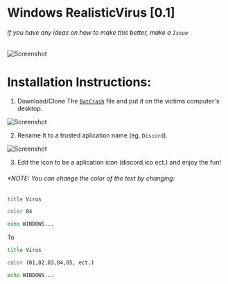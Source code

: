 # Windows RealisticVirus [0.1]

###### *If you have any ideas on how to make this better, make a `Issue`*

![Screenshot](https://i.imgur.com/Pf69ux2.jpg)

# **Installation Instructions:**

1. Download/Clone The [`BatCrash`](https://github.com/MountainTiger144/RealisticVirus/blob/master/BatchCrash.bat) file and put it on the victims computer's desktop.

![Screenshot](https://i.imgur.com/4UmpAvT.jpg)

2. Rename It to a trusted aplication name (eg. `Discord`).

![Screenshot](https://i.imgur.com/zHUAO2j.jpg)

3. Edit the icon to be a aplication icon (discord.ico ect.) and enjoy the fun!

###### *NOTE: You can change the color of the text by changing:
```bat
title Virus

color 04

echo WINDOWS...
```
To
```bat
title Virus

color (01,02,03,04,05, ect.)

echo WINDOWS... 
```
